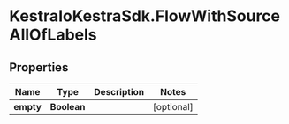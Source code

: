 # KestraIoKestraSdk.FlowWithSourceAllOfLabels

## Properties

Name | Type | Description | Notes
------------ | ------------- | ------------- | -------------
**empty** | **Boolean** |  | [optional] 


